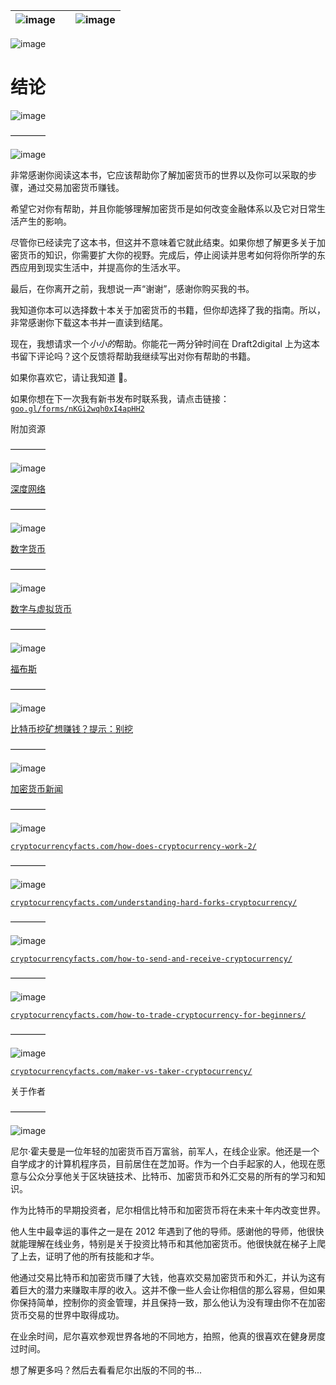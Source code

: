 | ![image](img/chapter_title_corner_decoration_left.png) |  | ![image](img/chapter_title_corner_decoration_right.png) |
| --- | --- | --- |

![image](img/chapter_title_above.png)

# 结论

![image](img/chapter_title_below.png)

––––––––

![image](img/scene_break.png)

非常感谢你阅读这本书，它应该帮助你了解加密货币的世界以及你可以采取的步骤，通过交易加密货币赚钱。

希望它对你有帮助，并且你能够理解加密货币是如何改变金融体系以及它对日常生活产生的影响。

尽管你已经读完了这本书，但这并不意味着它就此结束。如果你想了解更多关于加密货币的知识，你需要扩大你的视野。完成后，停止阅读并思考如何将你所学的东西应用到现实生活中，并提高你的生活水平。

最后，在你离开之前，我想说一声“谢谢”，感谢你购买我的书。

我知道你本可以选择数十本关于加密货币的书籍，但你却选择了我的指南。所以，非常感谢你下载这本书并一直读到结尾。

现在，我想请求一个*小小的*帮助。你能花一两分钟时间在 Draft2digital 上为这本书留下评论吗？这个反馈将帮助我继续写出对你有帮助的书籍。

如果你喜欢它，请让我知道 。

如果你想在下一次我有新书发布时联系我，请点击链接：[`goo.gl/forms/nKGi2wqh0xI4apHH2`](https://goo.gl/forms/nKGi2wqh0xI4apHH2)

附加资源

––––––––

![image](img/scene_break.png)

[深度网络](https://www.deepdotweb.com/2017/04/30/tutorial-altcoin-flipping-cryptocurrency-trading-strategies-always-win/)

––––––––

![image](img/scene_break.png)

[数字货币](https://en.wikipedia.org/wiki/Digital_currency)

––––––––

![image](img/scene_break.png)

[数字与虚拟货币](https://bitcoinmagazine.com/articles/digital-vs-virtual-currencies-1408735507/)

––––––––

![image](img/scene_break.png)

[福布斯](https://www.forbes.com/sites/kashmirhill/2014/01/31/bitcoins-legality-around-the-world/#680882a03ccd)

––––––––

![image](img/scene_break.png)

[比特币挖矿想赚钱？提示：别挖](http://theweek.com/articles/465541/want-make-money-bitcoin-mining-hint-dont-mine)

––––––––

![image](img/scene_break.png)

[加密货币新闻](https://www.cryptocoinsnews.com/altcoin/)

––––––––

![image](img/scene_break.png)

[`cryptocurrencyfacts.com/how-does-cryptocurrency-work-2/`](http://cryptocurrencyfacts.com/how-does-cryptocurrency-work-2/)

––––––––

![image](img/scene_break.png)

[`cryptocurrencyfacts.com/understanding-hard-forks-cryptocurrency/`](http://cryptocurrencyfacts.com/understanding-hard-forks-cryptocurrency/)

––––––––

![image](img/scene_break.png)

[`cryptocurrencyfacts.com/how-to-send-and-receive-cryptocurrency/`](http://cryptocurrencyfacts.com/how-to-send-and-receive-cryptocurrency/)

––––––––

![image](img/scene_break.png)

[`cryptocurrencyfacts.com/how-to-trade-cryptocurrency-for-beginners/`](http://cryptocurrencyfacts.com/how-to-trade-cryptocurrency-for-beginners/)

––––––––

![image](img/scene_break.png)

[`cryptocurrencyfacts.com/maker-vs-taker-cryptocurrency/`](http://cryptocurrencyfacts.com/maker-vs-taker-cryptocurrency/)

关于作者

––––––––

![image](img/scene_break.png)

尼尔·霍夫曼是一位年轻的加密货币百万富翁，前军人，在线企业家。他还是一个自学成才的计算机程序员，目前居住在芝加哥。作为一个白手起家的人，他现在愿意与公众分享他关于区块链技术、比特币、加密货币和外汇交易的所有的学习和知识。

作为比特币的早期投资者，尼尔相信比特币和加密货币将在未来十年内改变世界。

他人生中最幸运的事件之一是在 2012 年遇到了他的导师。感谢他的导师，他很快就能理解在线业务，特别是关于投资比特币和其他加密货币。他很快就在梯子上爬了上去，证明了他的所有技能和才华。

他通过交易比特币和加密货币赚了大钱，他喜欢交易加密货币和外汇，并认为这有着巨大的潜力来赚取丰厚的收入。这并不像一些人会让你相信的那么容易，但如果你保持简单，控制你的资金管理，并且保持一致，那么他认为没有理由你不在加密货币交易的世界中取得成功。

在业余时间，尼尔喜欢参观世界各地的不同地方，拍照，他真的很喜欢在健身房度过时间。

想了解更多吗？然后去看看尼尔出版的不同的书...
